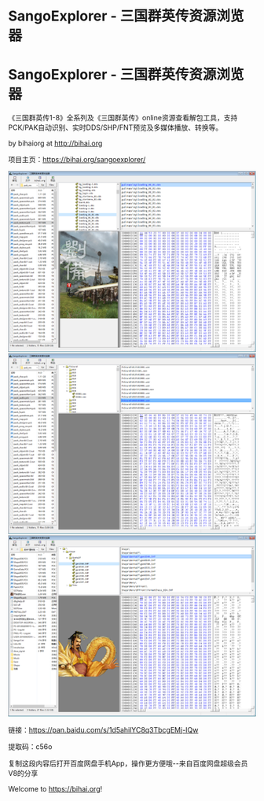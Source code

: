 # SangoExplorer - 三国群英传资源浏览器


# SangoExplorer - 三国群英传资源浏览器
《三国群英传1-8》全系列及《三国群英传》online资源查看解包工具，支持PCK/PAK自动识别、实时DDS/SHP/FNT预览及多媒体播放、转换等。

by bihaiorg at http://bihai.org

项目主页：https://bihai.org/sangoexplorer/

![sangoexplorer](2.png)
![sangoexplorer](1.png)
![sangoexplorer](3.png)

链接：https://pan.baidu.com/s/1d5ahilYC8q3TbcgEMj-IQw 

提取码：c56o 

复制这段内容后打开百度网盘手机App，操作更方便哦--来自百度网盘超级会员V8的分享

Welcome to https://bihai.org!


